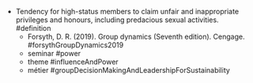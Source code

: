 - Tendency for high-status members to claim unfair and inappropriate privileges and honours, including predacious sexual activities. #definition
	- Forsyth, D. R. (2019). Group dynamics (Seventh edition). Cengage. #forsythGroupDynamics2019
	- seminar #power
	- theme #influenceAndPower
	- métier #groupDecisionMakingAndLeadershipForSustainability